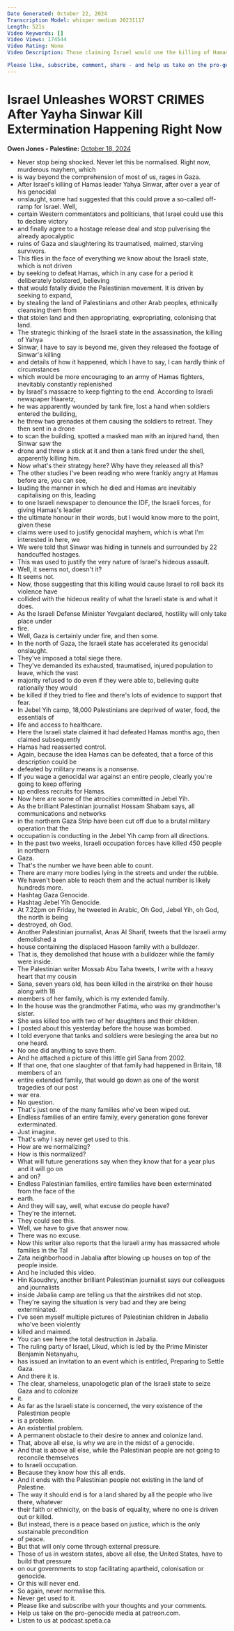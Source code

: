 ```yaml
---
Date Generated: October 22, 2024
Transcription Model: whisper medium 20231117
Length: 521s
Video Keywords: []
Video Views: 174544
Video Rating: None
Video Description: Those claiming Israel would use the killing of Hamas leader Yahya Sinwar to end this mayhem were hideously naive. A genocidal bloodbath in the north is happening right now.

Please like, subscribe, comment, share - and help us take on the pro-genocide media here: https://www.patreon.com/owenjones84
---
```


# Israel Unleashes WORST CRIMES After Yayha Sinwar Kill Extermination Happening Right Now
**Owen Jones - Palestine:** [October 18, 2024](https://www.youtube.com/watch?v=_mlQTrRehiQ)
*  Never stop being shocked. Never let this be normalised. Right now, murderous mayhem, which
*  is way beyond the comprehension of most of us, rages in Gaza.
*  After Israel's killing of Hamas leader Yahya Sinwar, after over a year of his genocidal
*  onslaught, some had suggested that this could prove a so-called off-ramp for Israel. Well,
*  certain Western commentators and politicians, that Israel could use this to declare victory
*  and finally agree to a hostage release deal and stop pulverising the already apocalyptic
*  ruins of Gaza and slaughtering its traumatised, maimed, starving survivors.
*  This flies in the face of everything we know about the Israeli state, which is not driven
*  by seeking to defeat Hamas, which in any case for a period it deliberately bolstered, believing
*  that would fatally divide the Palestinian movement. It is driven by seeking to expand,
*  by stealing the land of Palestinians and other Arab peoples, ethnically cleansing them from
*  that stolen land and then appropriating, expropriating, colonising that land.
*  The strategic thinking of the Israeli state in the assassination, the killing of Yahya
*  Sinwar, I have to say is beyond me, given they released the footage of Sinwar's killing
*  and details of how it happened, which I have to say, I can hardly think of circumstances
*  which would be more encouraging to an army of Hamas fighters, inevitably constantly replenished
*  by Israel's massacre to keep fighting to the end. According to Israeli newspaper Haaretz,
*  he was apparently wounded by tank fire, lost a hand when soldiers entered the building,
*  he threw two grenades at them causing the soldiers to retreat. They then sent in a drone
*  to scan the building, spotted a masked man with an injured hand, then Sinwar saw the
*  drone and threw a stick at it and then a tank fired under the shell, apparently killing him.
*  Now what's their strategy here? Why have they released all this?
*  The other studies I've been reading who were frankly angry at Hamas before are, you can see,
*  lauding the manner in which he died and Hamas are inevitably capitalising on this, leading
*  to one Israeli newspaper to denounce the IDF, the Israeli forces, for giving Hamas's leader
*  the ultimate honour in their words, but I would know more to the point, given these
*  claims were used to justify genocidal mayhem, which is what I'm interested in here, we
*  We were told that Sinwar was hiding in tunnels and surrounded by 22 handcuffed hostages.
*  This was used to justify the very nature of Israel's hideous assault.
*  Well, it seems not, doesn't it?
*  It seems not.
*  Now, those suggesting that this killing would cause Israel to roll back its violence have
*  collided with the hideous reality of what the Israeli state is and what it does.
*  As the Israeli Defense Minister Yevgalant declared, hostility will only take place under
*  fire.
*  Well, Gaza is certainly under fire, and then some.
*  In the north of Gaza, the Israeli state has accelerated its genocidal onslaught.
*  They've imposed a total siege there.
*  They've demanded its exhausted, traumatised, injured population to leave, which the vast
*  majority refused to do even if they were able to, believing quite rationally they would
*  be killed if they tried to flee and there's lots of evidence to support that fear.
*  In Jebel Yih camp, 18,000 Palestinians are deprived of water, food, the essentials of
*  life and access to healthcare.
*  Here the Israeli state claimed it had defeated Hamas months ago, then claimed subsequently
*  Hamas had reasserted control.
*  Again, because the idea Hamas can be defeated, that a force of this description could be
*  defeated by military means is a nonsense.
*  If you wage a genocidal war against an entire people, clearly you're going to keep offering
*  up endless recruits for Hamas.
*  Now here are some of the atrocities committed in Jebel Yih.
*  As the brilliant Palestinian journalist Hossam Shabam says, all communications and networks
*  in the northern Gaza Strip have been cut off due to a brutal military operation that the
*  occupation is conducting in the Jebel Yih camp from all directions.
*  In the past two weeks, Israeli occupation forces have killed 450 people in northern
*  Gaza.
*  That's the number we have been able to count.
*  There are many more bodies lying in the streets and under the rubble.
*  We haven't been able to reach them and the actual number is likely hundreds more.
*  Hashtag Gaza Genocide.
*  Hashtag Jebel Yih Genocide.
*  At 7.22pm on Friday, he tweeted in Arabic, Oh God, Jebel Yih, oh God, the north is being
*  destroyed, oh God.
*  Another Palestinian journalist, Anas Al Sharif, tweets that the Israeli army demolished a
*  house containing the displaced Hasoon family with a bulldozer.
*  That is, they demolished that house with a bulldozer while the family were inside.
*  The Palestinian writer Mossab Abu Taha tweets, I write with a heavy heart that my cousin
*  Sana, seven years old, has been killed in the airstrike on their house along with 18
*  members of her family, which is my extended family.
*  In the house was the grandmother Fatima, who was my grandmother's sister.
*  She was killed too with two of her daughters and their children.
*  I posted about this yesterday before the house was bombed.
*  I told everyone that tanks and soldiers were besieging the area but no one heard.
*  No one did anything to save them.
*  And he attached a picture of this little girl Sana from 2002.
*  If that one, that one slaughter of that family had happened in Britain, 18 members of an
*  entire extended family, that would go down as one of the worst tragedies of our post
*  war era.
*  No question.
*  That's just one of the many families who've been wiped out.
*  Endless families of an entire family, every generation gone forever exterminated.
*  Just imagine.
*  That's why I say never get used to this.
*  How are we normalizing?
*  How is this normalized?
*  What will future generations say when they know that for a year plus and it will go on
*  and on?
*  Endless Palestinian families, entire families have been exterminated from the face of the
*  earth.
*  And they will say, well, what excuse do people have?
*  They're the internet.
*  They could see this.
*  Well, we have to give that answer now.
*  There was no excuse.
*  Now this writer also reports that the Israeli army has massacred whole families in the Tal
*  Zata neighborhood in Jabalia after blowing up houses on top of the people inside.
*  And he included this video.
*  Hin Kaoudhry, another brilliant Palestinian journalist says our colleagues and journalists
*  inside Jabalia camp are telling us that the airstrikes did not stop.
*  They're saying the situation is very bad and they are being exterminated.
*  I've seen myself multiple pictures of Palestinian children in Jabalia who've been violently
*  killed and maimed.
*  You can see here the total destruction in Jabalia.
*  The ruling party of Israel, Likud, which is led by the Prime Minister Benjamin Netanyahu,
*  has issued an invitation to an event which is entitled, Preparing to Settle Gaza.
*  And there it is.
*  The clear, shameless, unapologetic plan of the Israeli state to seize Gaza and to colonize
*  it.
*  As far as the Israeli state is concerned, the very existence of the Palestinian people
*  is a problem.
*  An existential problem.
*  A permanent obstacle to their desire to annex and colonize land.
*  That, above all else, is why we are in the midst of a genocide.
*  And that is above all else, while the Palestinian people are not going to reconcile themselves
*  to Israeli occupation.
*  Because they know how this all ends.
*  And it ends with the Palestinian people not existing in the land of Palestine.
*  The way it should end is for a land shared by all the people who live there, whatever
*  their faith or ethnicity, on the basis of equality, where no one is driven out or killed.
*  But instead, there is a peace based on justice, which is the only sustainable precondition
*  of peace.
*  But that will only come through external pressure.
*  Those of us in western states, above all else, the United States, have to build that pressure
*  on our governments to stop facilitating apartheid, colonisation or genocide.
*  Or this will never end.
*  So again, never normalise this.
*  Never get used to it.
*  Please like and subscribe with your thoughts and your comments.
*  Help us take on the pro-genocide media at patreon.com.
*  Listen to us at podcast.spetia.ca
